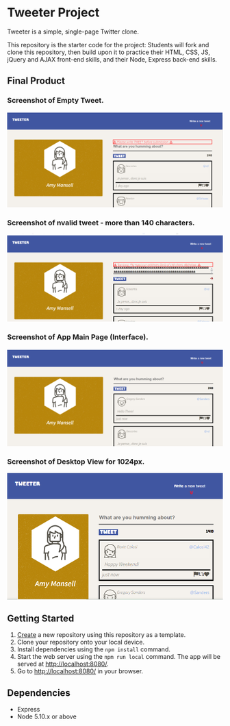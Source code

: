 # Tweeter Project

Tweeter is a simple, single-page Twitter clone.

This repository is the starter code for the project: Students will fork and clone this repository, then build upon it to practice their HTML, CSS, JS, jQuery and AJAX front-end skills, and their Node, Express back-end skills.

## Final Product

### Screenshot of Empty Tweet.
!["Screenshot of empty Tweet"](https://github.com/ManzarTelus/tweeter/blob/master/docs/empty_tweet.PNG)

### Screenshot of nvalid tweet - more than 140 characters.
!["Screenshot of too long Tweet"](https://github.com/ManzarTelus/tweeter/blob/master/docs/long-tweet.PNG)

### Screenshot of App Main Page (Interface).
!["Screenshot of App Interface"](https://github.com/ManzarTelus/tweeter/blob/master/docs/app-Interface.PNG)

### Screenshot of Desktop View for 1024px.
!["Screenshot of Desktop View for 1024px"](https://github.com/ManzarTelus/tweeter/blob/master/docs/desktop-view.PNG)

## Getting Started

1. [Create](https://docs.github.com/en/repositories/creating-and-managing-repositories/creating-a-repository-from-a-template) a new repository using this repository as a template.
2. Clone your repository onto your local device.
3. Install dependencies using the `npm install` command.
3. Start the web server using the `npm run local` command. The app will be served at <http://localhost:8080/>.
4. Go to <http://localhost:8080/> in your browser.

## Dependencies

- Express
- Node 5.10.x or above
